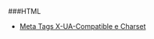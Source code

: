 ###HTML
 * [Meta Tags X-UA-Compatible e Charset](http://blog.da2k.com.br/2015/01/01/meta-tags-x-ua-compatible-e-charset/)
